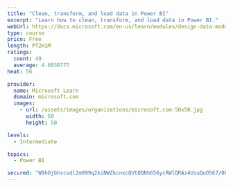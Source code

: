 ```yaml
---
title: "Clean, transform, and load data in Power BI"
excerpt: "Learn how to clean, transform, and load data in Power BI."
webUrl: https://docs.microsoft.com/en-us/learn/modules/design-data-model-power-bi/
type: course
price: Free
length: PT2H1M
ratings:
  count: 49
  average: 4.6938777
heat: 56

provider:
  name: Microsoft Learn
  domain: microsoft.com
  images:
    - url: /assets/images/organizations/microsoft.com-50x50.jpg
      width: 50
      height: 50

levels:
  - Intermediate

topics:
  - Power BI

secured: "W9hOjbhscvdl2m099q2kiNWZkcnxcQVt8QNh656ycRWlQRAz4UsuQoO567/0hLOj6rfbHXdsS8vanarpJ+y5ITvg9HuFsARii93DTaJ668iUZOlFmOI9dBb5r08u3gx9n1RX6PVgnURRmlMABl0S6nJVKOD19RAQ4NV/AXFyU+g0k9iDxcff3KrB5f4ivq5fPOSgWN5Kn/hyVvhS942RY+j0EJvoFgHn3QupA74Ocl1R7NMGyjGjnoDw8M3zoi8GKONx/jYwZzuo7u9rIyd+WH4EzR6BfKmhs10Y7n8ogLcH78h1MUbkBmiQ2CkFuKUp6Lihltbr8nkeRnRGbc8il0jsc86N+GUhvT7MhPrnYlKxtFwxIWBjJrEZ+SlZnnb0Px/PX9UzW+uENIprnhlEnw==;s7MW+Pe1ts4mdBvgguYrBQ=="
---
```


